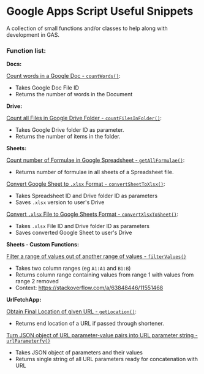 # Google Apps Script Useful Snippets
A collection of small functions and/or classes to help along with development in GAS.

### Function list:

**Docs:**

[Count words in a Google Doc - `countWords()`](https://github.com/rafa-guillermo/Google-Apps-Script-Useful-Snippets/blob/main/docs-snippets/wordCounter.js):

- Takes Google Doc File ID
- Returns the number of words in the Document

**Drive:**

[Count all Files in Google Drive Folder - `countFilesInFolder()`](https://github.com/rafa-guillermo/Google-Apps-Script-Useful-Snippets/blob/main/drive-snippets/countFilesInDriveFolder.js):

- Takes Google Drive folder ID as parameter.
- Returns the number of items in the folder.

**Sheets:**

[Count number of Formulae in Google Spreadsheet - `getAllFormulae()`](https://github.com/rafa-guillermo/Google-Apps-Script-Useful-Snippets/blob/main/sheets-snippets/countFormulaeInSpreadsheet.js):

- Returns number of formulae in all sheets of a Spreadsheet file.

[Convert Google Sheet to `.xlsx` Format - `convertSheetToXlsx()`](https://github.com/rafa-guillermo/Google-Apps-Script-Useful-Snippets/blob/main/sheets-snippets/convertSheetToXlsx.js):

- Takes Spreadsheet ID and Drive folder ID as parameters
- Saves `.xlsx` version to user's Drive

[Convert `.xlsx` File to Google Sheets Format - `convertXlsxToSheet()`](https://github.com/rafa-guillermo/Google-Apps-Script-Useful-Snippets/blob/main/sheets-snippets/convertXlsxToSheet.js):

- Takes `.xlsx` File ID and Drive folder ID as parameters
- Saves converted Google Sheet to user's Drive

**Sheets - Custom Functions:**

[Filter a range of values out of another range of values - `filterValues()`](https://github.com/rafa-guillermo/Google-Apps-Script-Useful-Snippets/blob/main/sheets-custom-functions/filterValues.js)

- Takes two column ranges (eg `A1:A1` and `B1:B`)
- Returns column range containing values from range 1 with values from range 2 removed
- Context: https://stackoverflow.com/a/63848446/11551468

**UrlFetchApp:**

[Obtain Final Location of given URL - `getLocation()`](https://github.com/rafa-guillermo/Google-Apps-Script-Useful-Snippets/blob/main/urlfetchapp-snippets/urlShortenerReversal.js):

- Returns end location of a URL if passed through shortener.

[Turn JSON object of URL parameter-value pairs into URL parameter string - `urlParameterfy()`](https://github.com/rafa-guillermo/Google-Apps-Script-Useful-Snippets/blob/main/urlfetchapp-snippets/urlParameterfy.js)

- Takes JSON object of parameters and their values
- Returns single string of all URL parameters ready for concatenation with URL
